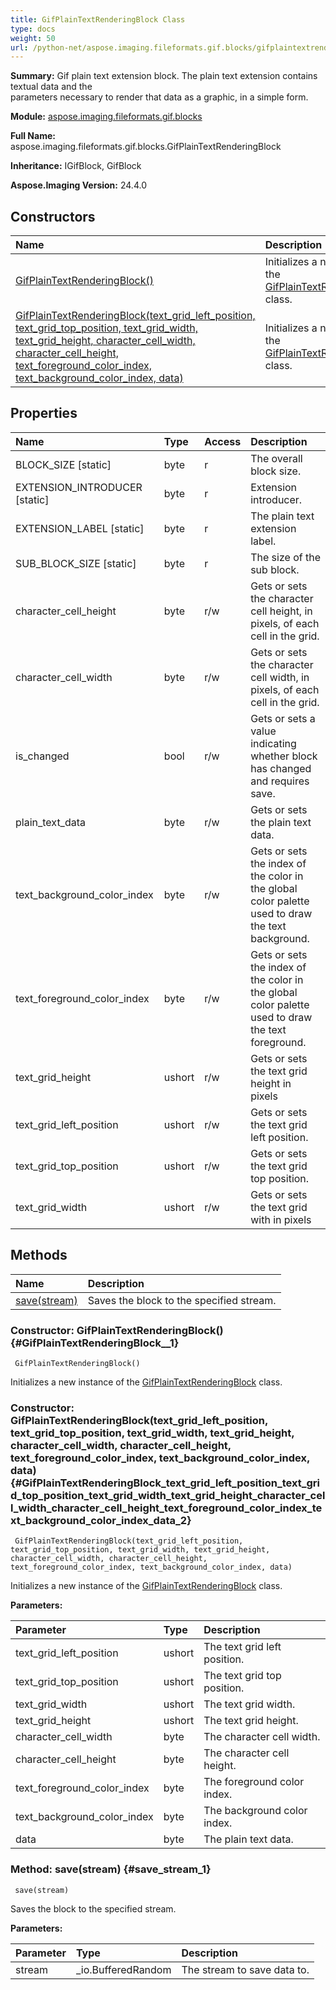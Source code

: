 ```yaml
---
title: GifPlainTextRenderingBlock Class
type: docs
weight: 50
url: /python-net/aspose.imaging.fileformats.gif.blocks/gifplaintextrenderingblock/
---
```


**Summary:** Gif plain text extension block. The plain text extension contains textual data and the<br/>            parameters necessary to render that data as a graphic, in a simple form.

**Module:** [aspose.imaging.fileformats.gif.blocks](/imaging/python-net/aspose.imaging.fileformats.gif.blocks/)

**Full Name:** aspose.imaging.fileformats.gif.blocks.GifPlainTextRenderingBlock

**Inheritance:** IGifBlock, GifBlock

**Aspose.Imaging Version:** 24.4.0

## **Constructors**
| **Name** | **Description** |
| :- | :- |
| [GifPlainTextRenderingBlock()](#GifPlainTextRenderingBlock__1) | Initializes a new instance of the [GifPlainTextRenderingBlock](/imaging/python-net/aspose.imaging.fileformats.gif.blocks/gifplaintextrenderingblock/) class. |
| [GifPlainTextRenderingBlock(text_grid_left_position, text_grid_top_position, text_grid_width, text_grid_height, character_cell_width, character_cell_height, text_foreground_color_index, text_background_color_index, data)](#GifPlainTextRenderingBlock_text_grid_left_position_text_grid_top_position_text_grid_width_text_grid_height_character_cell_width_character_cell_height_text_foreground_color_index_text_background_color_index_data_2) | Initializes a new instance of the [GifPlainTextRenderingBlock](/imaging/python-net/aspose.imaging.fileformats.gif.blocks/gifplaintextrenderingblock/) class. |
## **Properties**
| **Name** | **Type** | **Access** | **Description** |
| :- | :- | :- | :- |
| BLOCK_SIZE [static] | byte | r | The overall block size. |
| EXTENSION_INTRODUCER [static] | byte | r | Extension introducer. |
| EXTENSION_LABEL [static] | byte | r | The plain text extension label. |
| SUB_BLOCK_SIZE [static] | byte | r | The size of the sub block. |
| character_cell_height | byte | r/w | Gets or sets the character cell height, in pixels, of each cell in the grid. |
| character_cell_width | byte | r/w | Gets or sets the character cell width, in pixels, of each cell in the grid. |
| is_changed | bool | r/w | Gets or sets a value indicating whether block has changed and requires save. |
| plain_text_data | byte | r/w | Gets or sets the plain text data. |
| text_background_color_index | byte | r/w | Gets or sets the index of the color in the global color palette used to draw the text background. |
| text_foreground_color_index | byte | r/w | Gets or sets the index of the color in the global color palette used to draw the text foreground. |
| text_grid_height | ushort | r/w | Gets or sets the text grid height in pixels |
| text_grid_left_position | ushort | r/w | Gets or sets the text grid left position. |
| text_grid_top_position | ushort | r/w | Gets or sets the text grid top position. |
| text_grid_width | ushort | r/w | Gets or sets the text grid with in pixels |
## **Methods**
| **Name** | **Description** |
| :- | :- |
| [save(stream)](#save_stream_1) | Saves the block to the specified stream. |


### Constructor: GifPlainTextRenderingBlock() {#GifPlainTextRenderingBlock__1}


```
 GifPlainTextRenderingBlock() 
```

Initializes a new instance of the [GifPlainTextRenderingBlock](/imaging/python-net/aspose.imaging.fileformats.gif.blocks/gifplaintextrenderingblock/) class.

### Constructor: GifPlainTextRenderingBlock(text_grid_left_position, text_grid_top_position, text_grid_width, text_grid_height, character_cell_width, character_cell_height, text_foreground_color_index, text_background_color_index, data) {#GifPlainTextRenderingBlock_text_grid_left_position_text_grid_top_position_text_grid_width_text_grid_height_character_cell_width_character_cell_height_text_foreground_color_index_text_background_color_index_data_2}


```
 GifPlainTextRenderingBlock(text_grid_left_position, text_grid_top_position, text_grid_width, text_grid_height, character_cell_width, character_cell_height, text_foreground_color_index, text_background_color_index, data) 
```

Initializes a new instance of the [GifPlainTextRenderingBlock](/imaging/python-net/aspose.imaging.fileformats.gif.blocks/gifplaintextrenderingblock/) class.

**Parameters:**

| Parameter | Type | Description |
| :- | :- | :- |
| text_grid_left_position | ushort | The text grid left position. |
| text_grid_top_position | ushort | The text grid top position. |
| text_grid_width | ushort | The text grid width. |
| text_grid_height | ushort | The text grid height. |
| character_cell_width | byte | The character cell width. |
| character_cell_height | byte | The character cell height. |
| text_foreground_color_index | byte | The foreground color index. |
| text_background_color_index | byte | The background color index. |
| data | byte | The plain text data. |

### Method: save(stream) {#save_stream_1}


```
 save(stream) 
```

Saves the block to the specified stream.

**Parameters:**

| Parameter | Type | Description |
| :- | :- | :- |
| stream | _io.BufferedRandom | The stream to save data to. |

